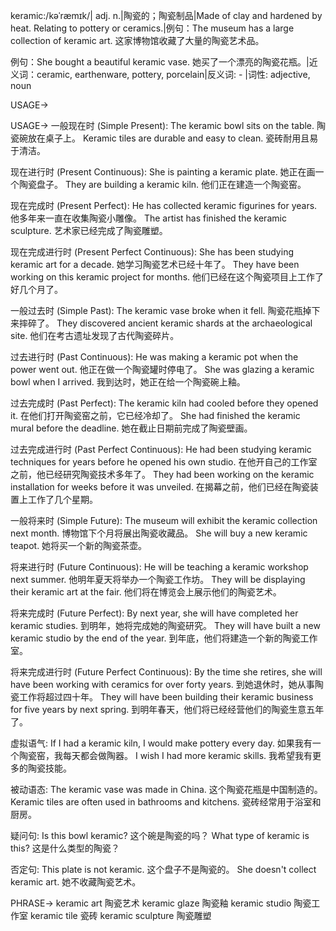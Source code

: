 keramic:/kəˈræmɪk/| adj. n.|陶瓷的；陶瓷制品|Made of clay and hardened by heat.  Relating to pottery or ceramics.|例句：The museum has a large collection of keramic art.  这家博物馆收藏了大量的陶瓷艺术品。

例句：She bought a beautiful keramic vase. 她买了一个漂亮的陶瓷花瓶。|近义词：ceramic, earthenware, pottery, porcelain|反义词: - |词性: adjective, noun

USAGE->

USAGE->
一般现在时 (Simple Present):
The keramic bowl sits on the table.  陶瓷碗放在桌子上。
Keramic tiles are durable and easy to clean.  瓷砖耐用且易于清洁。


现在进行时 (Present Continuous):
She is painting a keramic plate.  她正在画一个陶瓷盘子。
They are building a keramic kiln.  他们正在建造一个陶瓷窑。


现在完成时 (Present Perfect):
He has collected keramic figurines for years.  他多年来一直在收集陶瓷小雕像。
The artist has finished the keramic sculpture.  艺术家已经完成了陶瓷雕塑。


现在完成进行时 (Present Perfect Continuous):
She has been studying keramic art for a decade.  她学习陶瓷艺术已经十年了。
They have been working on this keramic project for months.  他们已经在这个陶瓷项目上工作了好几个月了。


一般过去时 (Simple Past):
The keramic vase broke when it fell.  陶瓷花瓶掉下来摔碎了。
They discovered ancient keramic shards at the archaeological site. 他们在考古遗址发现了古代陶瓷碎片。


过去进行时 (Past Continuous):
He was making a keramic pot when the power went out.  他正在做一个陶瓷罐时停电了。
She was glazing a keramic bowl when I arrived.  我到达时，她正在给一个陶瓷碗上釉。


过去完成时 (Past Perfect):
The keramic kiln had cooled before they opened it.  在他们打开陶瓷窑之前，它已经冷却了。
She had finished the keramic mural before the deadline.  她在截止日期前完成了陶瓷壁画。


过去完成进行时 (Past Perfect Continuous):
He had been studying keramic techniques for years before he opened his own studio.  在他开自己的工作室之前，他已经研究陶瓷技术多年了。
They had been working on the keramic installation for weeks before it was unveiled.  在揭幕之前，他们已经在陶瓷装置上工作了几个星期。


一般将来时 (Simple Future):
The museum will exhibit the keramic collection next month.  博物馆下个月将展出陶瓷收藏品。
She will buy a new keramic teapot.  她将买一个新的陶瓷茶壶。


将来进行时 (Future Continuous):
He will be teaching a keramic workshop next summer.  他明年夏天将举办一个陶瓷工作坊。
They will be displaying their keramic art at the fair.  他们将在博览会上展示他们的陶瓷艺术。


将来完成时 (Future Perfect):
By next year, she will have completed her keramic studies.  到明年，她将完成她的陶瓷研究。
They will have built a new keramic studio by the end of the year.  到年底，他们将建造一个新的陶瓷工作室。


将来完成进行时 (Future Perfect Continuous):
By the time she retires, she will have been working with ceramics for over forty years.  到她退休时，她从事陶瓷工作将超过四十年。
They will have been building their keramic business for five years by next spring.  到明年春天，他们将已经经营他们的陶瓷生意五年了。


虚拟语气:
If I had a keramic kiln, I would make pottery every day.  如果我有一个陶瓷窑，我每天都会做陶器。
I wish I had more keramic skills.  我希望我有更多的陶瓷技能。


被动语态:
The keramic vase was made in China.  这个陶瓷花瓶是中国制造的。
Keramic tiles are often used in bathrooms and kitchens.  瓷砖经常用于浴室和厨房。


疑问句:
Is this bowl keramic?  这个碗是陶瓷的吗？
What type of keramic is this?  这是什么类型的陶瓷？


否定句:
This plate is not keramic.  这个盘子不是陶瓷的。
She doesn't collect keramic art.  她不收藏陶瓷艺术。


PHRASE->
keramic art 陶瓷艺术
keramic glaze  陶瓷釉
keramic studio  陶瓷工作室
keramic tile  瓷砖
keramic sculpture  陶瓷雕塑
